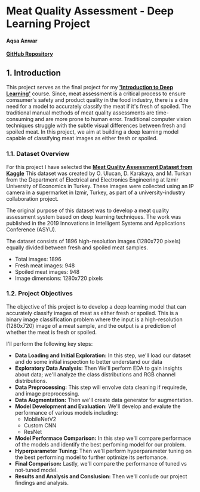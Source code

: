 # Meat Quality Assessment - Deep Learning Project
#### Aqsa Anwar
**[GitHub Repository](https://github.com/aqsaakhan/CSCA-5642-Introduction-to-Deep-Learning-Final-Project)**

## 1. Introduction
This project serves as the final project for my **['Introduction to Deep Learning'](https://github.com/aqsaakhan/CSCA-5642-Introduction-to-Deep-Learning-Final-Project)** course. Since, meat assessment is a critical process to ensure comsumer's safety and product quality in the food industry, there is a dire need for a model to accurately classify the meat if it's fresh of spoiled. The traditional manual methods of meat quality assessments are time-consuming and are more prone to human error. Traditional computer vision techniques struggle with the subtle visual differences between fresh and spoiled meat. In this project, we aim at building a deep learning model capable of classifying meat images as either fresh or spoiled.

### 1.1. Dataset Overview
For this project I have selected the **[Meat Quality Assessment Dataset from Kaggle](https://www.kaggle.com/datasets/crowww/meat-quality-assessment-based-on-deep-learning)** This dataset was created by O. Ulucan, D. Karakaya, and M. Turkan from the Department of Electrical and Electronics Engineering at Izmir University of Economics in Turkey. These images were collected using an IP camera in a supermarket in Izmir, Turkey, as part of a university-industry collaboration project.

The original purpose of this dataset was to develop a meat quality assessment system based on deep learning techniques. The work was published in the 2019 Innovations in Intelligent Systems and Applications Conference (ASYU).

The dataset consists of 1896 high-resolution images (1280x720 pixels) equally divided between fresh and spoiled meat samples.

- Total images: 1896
- Fresh meat images: 948
- Spoiled meat images: 948
- Image dimensions: 1280x720 pixels

### 1.2. Project Objectives

The objective of this project is to develop a deep learning model that can accurately classify images of meat as either fresh or spoiled. This is a binary image classification problem where the input is a high-resolution (1280x720) image of a meat sample, and the output is a prediction of whether the meat is fresh or spoiled.

I'll perform the following key steps:

- **Data Loading and Initial Exploration:** In this step, we'll load our dataset and do some initial inspection to better understand our data
- **Exploratory Data Analysis:** Then We'll perform EDA to gain insights about data; we'll analyze the class distributions and RGB channel distributions.
- **Data Preprocessing:** This step will envolve data cleaning if requirede, and image preprocessing.
- **Data Augmentation:** Then we'll create data generator for augmentation.
- **Model Development and Evaluation:** We'll develop and evalute the performance of various models including:
    - MobileNetV2
    - Custom CNN
    - ResNet
- **Model Performace Comparison:** In this step we'll compare performace of the models and identify the best perfoming model for our problem.
- **Hyperparameter Tuning:** Then we'll perform hyperparameter tuning on the best performing model to further optimize its perfomance.
- **Final Comparison:** Lastly, we'll compare the performance of tuned vs not-tuned model.
- **Results and Analysis and Conslusion:** Then we'll conlude our project findings and analysis.
